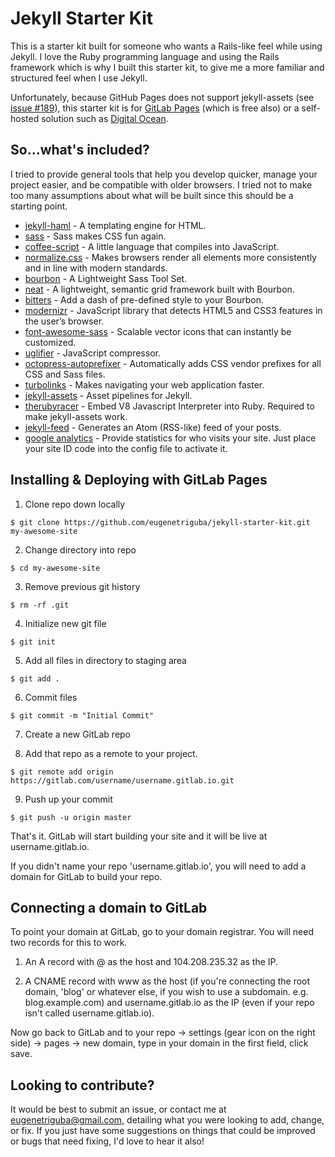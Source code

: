 # Jekyll Starter Kit

This is a starter kit built for someone who wants a Rails-like feel while using Jekyll. I love the Ruby programming language and using the Rails framework which is why I built this starter kit, to give me a more familiar and structured feel when I use Jekyll.

Unfortunately, because GitHub Pages does not support jekyll-assets (see [issue #189](https://github.com/github/pages-gem/issues/189)), this starter kit is for [GitLab Pages](https://pages.gitlab.io) (which is free also) or a self-hosted solution such as [Digital Ocean](https://m.do.co/c/9f7ca951912e).

## So...what's included?

I tried to provide general tools that help you develop quicker, manage your project easier, and be compatible with older browsers. I tried not to make too many assumptions about what will be built since this should be a starting point.

 - [jekyll-haml](https://github.com/samvincent/jekyll-haml) - A templating engine for HTML.
 - [sass](https://github.com/sass/sass) - Sass makes CSS fun again.
 - [coffee-script](https://github.com/rails/ruby-coffee-script) - A little language that compiles into JavaScript.
 - [normalize.css](https://necolas.github.io/normalize.css/) - Makes browsers render all elements more consistently and in line with modern standards.
 - [bourbon](https://github.com/thoughtbot/bourbon) - A Lightweight Sass Tool Set.
 - [neat](https://github.com/thoughtbot/neat) - A lightweight, semantic grid framework built with Bourbon.
 - [bitters](https://github.com/thoughtbot/bitters) - Add a dash of pre-defined style to your Bourbon.
 - [modernizr](https://github.com/Modernizr/Modernizr) - JavaScript library that detects HTML5 and CSS3 features in the user’s browser.
 - [font-awesome-sass](https://github.com/FortAwesome/font-awesome-sass) - Scalable vector icons that can instantly be customized.
 - [uglifier](https://github.com/lautis/uglifier) - JavaScript compressor.
 - [octopress-autoprefixer](https://github.com/octopress/autoprefixer) - Automatically adds CSS vendor prefixes for all CSS and Sass files.
 - [turbolinks](https://github.com/turbolinks/turbolinks) - Makes navigating your web application faster.
 - [jekyll-assets](https://github.com/jekyll/jekyll-assets) - Asset pipelines for Jekyll.
 - [therubyracer](https://github.com/cowboyd/therubyracer) - Embed V8 Javascript Interpreter into Ruby. Required to make jekyll-assets work.
 - [jekyll-feed](https://github.com/jekyll/jekyll-feed) - Generates an Atom (RSS-like) feed of your posts.
 - [google analytics](https://analytics.google.com/analytics/web/) - Provide statistics for who visits your site. Just place your site ID code into the config file to activate it.

## Installing & Deploying with GitLab Pages

1. Clone repo down locally
  ```
  $ git clone https://github.com/eugenetriguba/jekyll-starter-kit.git my-awesome-site
  ```

2. Change directory into repo
  ```
  $ cd my-awesome-site
  ```

3. Remove previous git history
  ```
  $ rm -rf .git
  ```

4. Initialize new git file
  ```
  $ git init
  ```

5. Add all files in directory to staging area
  ```
  $ git add .
  ```

6. Commit files
  ```
  $ git commit -m "Initial Commit"
  ```

7. Create a new GitLab repo

8. Add that repo as a remote to your project.
  ```
  $ git remote add origin https://gitlab.com/username/username.gitlab.io.git
  ```

9. Push up your commit
  ```
  $ git push -u origin master
  ```

That's it. GitLab will start building your site and it will be live at username.gitlab.io.

If you didn't name your repo 'username.gitlab.io', you will need to add a domain for GitLab to build your repo.

## Connecting a domain to GitLab

To point your domain at GitLab, go to your domain registrar.
You will need two records for this to work.

1. An A record with @ as the host and 104.208.235.32 as the IP.

2. A CNAME record with www as the host (if you're connecting the root domain, 'blog' or whatever else, if you wish to use a subdomain. e.g. blog.example.com) and username.gitlab.io as the IP (even if your repo isn't called username.gitlab.io).

Now go back to GitLab and to your repo → settings (gear icon on the right side) → pages → new domain, type in your domain in the first field, click save.


## Looking to contribute?

It would be best to submit an issue, or contact me at [eugenetriguba@gmail.com](mailto:eugenetriguba@gmail.com), detailing what you were looking to add, change, or fix. If you just have some suggestions on things that could be improved or bugs that need fixing, I'd love to hear it also!
